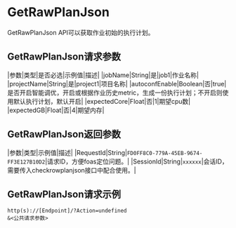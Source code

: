 # GetRawPlanJson

GetRawPlanJson API可以获取作业初始的执行计划。

## GetRawPlanJson请求参数

|参数|类型|是否必选|示例值|描述|
|jobName|String|是|job1|作业名称|
|projectName|String|是|project1|项目名称|
|autoconfEnable|Boolean|否|true|是否开启智能调优，开启或根据作业历史metric，生成一份执行计划；不开启则使用默认执行计划，默认开启|
|expectedCore|Float|否|1|期望cpu数|
|expectedGB|Float|否|4|期望内存|

## GetRawPlanJson返回参数

|参数|类型|示例值|描述|
|RequestId|String|`FD0FF8C0-779A-45EB-9674-FF3E127B10D2`|请求ID，方便foas定位问题。|
|SessionId|String|`xxxxxx`|会话ID，需要传入checkrowplanjson接口中配合使用。|

## GetRawPlanJson请求示例

```
http(s)://[Endpoint]/?Action=undefined
&<公共请求参数>
```

